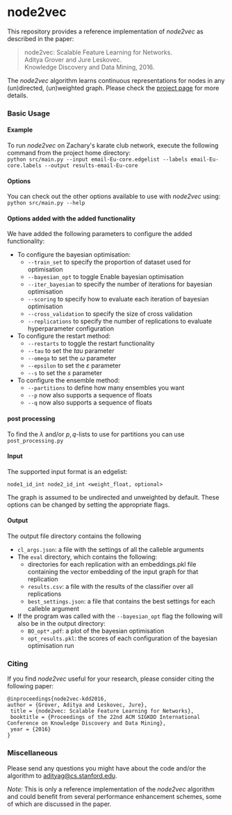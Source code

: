 # node2vec

This repository provides a reference implementation of *node2vec* as described in the paper:<br>
> node2vec: Scalable Feature Learning for Networks.<br>
> Aditya Grover and Jure Leskovec.<br>
> Knowledge Discovery and Data Mining, 2016.<br>
> <Insert paper link>

The *node2vec* algorithm learns continuous representations for nodes in any (un)directed, (un)weighted graph. Please check the [project page](https://snap.stanford.edu/node2vec/) for more details. 

### Basic Usage

#### Example
To run *node2vec* on Zachary's karate club network, execute the following command from the project home directory:<br/>
	``python src/main.py --input email-Eu-core.edgelist --labels email-Eu-core.labels --output results-email-Eu-core``

#### Options
You can check out the other options available to use with *node2vec* using:<br/>
	``python src/main.py --help``

#### Options added with the added functionality 
We have added the following parameters to configure the added functionality:
  - To configure the bayesian optimisation:
    * ``--train_set`` to specify the proportion of dataset used for optimisation
    * ``--bayesian_opt`` to toggle Enable bayesian optimisation
    * ``--iter_bayesian`` to specify the number of iterations for bayesian optimisation
    * ``--scoring`` to specify how to evaluate each iteration of bayesian optimisation
    * ``--cross_validation`` to specify the size of cross validation 
    * ``--replications`` to specify the number of replications to evaluate hyperparameter configuration
  - To configure the restart method:
    * ``--restarts`` to toggle the restart functionality
    * ``--tau`` to set the $tau$ parameter
    * ``--omega`` to set the $\omega$ parameter
    * ``--epsilon`` to set the $\varepsilon$ parameter
    * ``--s`` to set the $s$ parameter
  - To configure the ensemble method:
    * ``--partitions`` to define how many ensembles you want
    * ``--p`` now also supports a sequence of floats
    * ``--q`` now also supports a sequence of floats

#### post processing
To find the $\lambda$ and/or $p,q$-lists to use for partitions you can use ``post_processing.py``

#### Input
The supported input format is an edgelist:

	node1_id_int node2_id_int <weight_float, optional>
		
The graph is assumed to be undirected and unweighted by default. These options can be changed by setting the appropriate flags.

#### Output
The output file directory contains the following
 - ``cl_args.json``: a file with the settings of all the calleble arguments
 - The ``eval`` directory, which contains the following:
   * directories for each replication with an embeddings.pkl file containing the vector embedding of the input graph for that replication
   * ``results.csv``: a file with the results of the classifier over all replications
   * ``best_settings.json``: a file that contains the best settings for each calleble argument
 - If the program was called with the ``--bayesian_opt`` flag the following will also be in the output directory:
   * ``BO_opt*.pdf``: a plot of the bayesian optimisation
   * ``opt_results.pkl``: the scores of each configuration of the bayesian optimisation run
### Citing
If you find *node2vec* useful for your research, please consider citing the following paper:

	@inproceedings{node2vec-kdd2016,
	author = {Grover, Aditya and Leskovec, Jure},
	 title = {node2vec: Scalable Feature Learning for Networks},
	 booktitle = {Proceedings of the 22nd ACM SIGKDD International Conference on Knowledge Discovery and Data Mining},
	 year = {2016}
	}


### Miscellaneous

Please send any questions you might have about the code and/or the algorithm to <adityag@cs.stanford.edu>.

*Note:* This is only a reference implementation of the *node2vec* algorithm and could benefit from several performance enhancement schemes, some of which are discussed in the paper.

